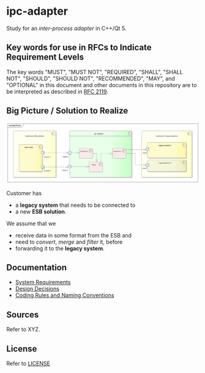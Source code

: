 # ipc-adapter

Study for an _inter-process adapter_ in C++/Qt 5.

## Key words for use in RFCs to Indicate Requirement Levels
The key words "MUST", "MUST NOT", "REQUIRED", "SHALL", "SHALL NOT", "SHOULD", "SHOULD NOT", "RECOMMENDED",  "MAY", and "OPTIONAL" in this document and other documents in this repository are to be interpreted as described in [RFC 2119](https://www.ietf.org/rfc/rfc2119.txt).

## Big Picture / Solution to Realize
![ipc-adapter big picture](Documentation/big_picture.png)

Customer has
- a **legacy system** that needs to be connected to 
- a new **ESB solution**.

We assume that we 
- receive data in some format from the ESB and 
- need to _convert_, _merge_ and _filter_ it, before 
- forwarding it to the **legacy system**.


## Documentation

- [System Requirements](Documentation/System_Requirements.md)
- [Design Decisions](Documentation/Design_Decisions.md)
- [Coding Rules and Naming Conventions](Documentation/Coding_Rules_and_Naming_Conventions.md)

## Sources

Refer to XYZ.

## License

Refer to [LICENSE](LICENSE)
